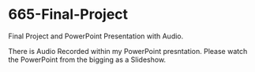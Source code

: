 # 665-Final-Project
Final Project and PowerPoint Presentation with Audio.

There is Audio Recorded within my PowerPoint presntation. Please watch the PowerPoint from the bigging as a Slideshow.
